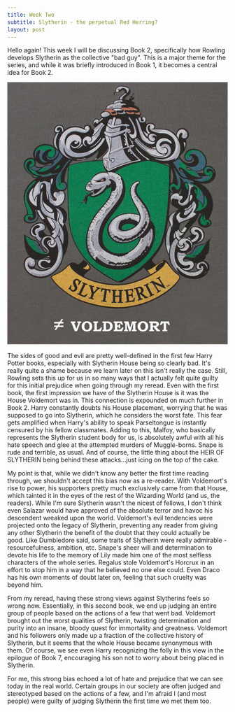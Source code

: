 ```yaml
---
title: Week Two
subtitle: Slytherin - the perpetual Red Herring?
layout: post
---
```

Hello again! This week I will be discussing Book 2, specifically how Rowling develops Slytherin as the collective "bad guy". This is a major theme for the series, and while it was briefly introduced in Book 1, it becomes a central idea for Book 2. 

![Slytherin ≠ Voldemort](/assets/images/Week_2_Slytherin_Not_Voldemort.jpg)

The sides of good and evil are pretty well-defined in the first few Harry Potter books, especially with Slytherin House being so clearly bad. It's really quite a shame because we learn later on this isn't really the case. Still, Rowling sets this up for us in so many ways that I actually felt quite guilty for this initial prejudice when going through my reread. Even with the first book, the first impression we have of the Slytherin House is it was the House Voldemort was in. This connection is expounded on much further in Book 2. Harry constantly doubts his House placement, worrying that he was supposed to go into Slytherin, which he considers the worst fate. This fear gets amplified when Harry's ability to speak Parseltongue is instantly censured by his fellow classmates. Adding to this, Malfoy, who basically represents the Slytherin student body for us, is absolutely awful with all his hate speech and glee at the attempted murders of Muggle-borns. Snape is rude and terrible, as usual. And of course, the little thing about the HEIR OF SLYTHERIN being behind these attacks...just icing on the top of the cake.

My point is that, while we didn't know any better the first time reading through, we shouldn't accept this bias now as a re-reader. With Voldemort's rise to power, his supporters pretty much exclusively came from that House, which tainted it in the eyes of the rest of the Wizarding World (and us, the readers). While I'm sure Slytherin wasn't the nicest of fellows, I don't think even Salazar would have approved of the absolute terror and havoc his descendent wreaked upon the world. Voldemort's evil tendencies were projected onto the legacy of Slytherin, preventing any reader from giving any other Slytherin the benefit of the doubt that they could actually be good. Like Dumbledore said, some traits of Slytherin were really admirable - resourcefulness, ambition, etc. Snape's sheer will and determination to devote his life to the memory of Lily made him one of the most selfless characters of the whole series. Regalus stole Voldemort's Horcrux in an effort to stop him in a way that he believed no one else could. Even Draco has his own moments of doubt later on, feeling that such cruelty was beyond him.  

From my reread, having these strong views against Slytherins feels so wrong now. Essentially, in this second book, we end up judging an entire group of people based on the actions of a few that went bad. Voldemort brought out the worst qualities of Slytherin, twisting determination and purity into an insane, bloody quest for immortality and greatness. Voldemort and his followers only made up a fraction of the collective history of Slytherin, but it seems that the whole House became synonymous with them. Of course, we see even Harry recognizing the folly in this view in the epilogue of Book 7, encouraging his son not to worry about being placed in Slytherin.

For me, this strong bias echoed a lot of hate and prejudice that we can see today in the real world. Certain groups in our society are often judged and stereotyped based on the actions of a few, and I'm afraid I (and most people) were guilty of judging Slytherin the first time we met them too.
